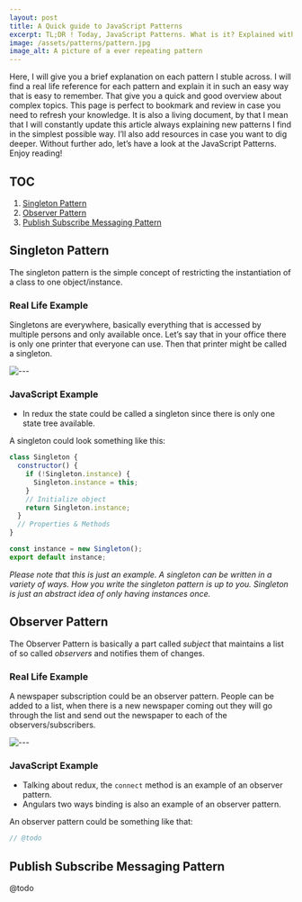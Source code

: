 ```yaml
---
layout: post
title: A Quick guide to JavaScript Patterns
excerpt: TL;DR ! Today, JavaScript Patterns. What is it? Explained with JavaScript examples and real life examples.
image: /assets/patterns/pattern.jpg
image_alt: A picture of a ever repeating pattern
---
```


Here, I will give you a brief explanation on each pattern I stuble across. I will find a real life reference for each pattern and explain it in such an easy way that is easy to remember. That give you a quick and good overview about complex topics. This page is perfect to bookmark and review in case you need to refresh your knowledge. It is also a living document, by that I mean that I will constantly update this article always explaining new patterns I find in the simplest possible way. I’ll also add resources in case you want to dig deeper. Without further ado, let’s have a look at the JavaScript Patterns. Enjoy reading!

## TOC

1. [Singleton Pattern](#singleton-pattern)
2. [Observer Pattern](#observer-pattern)
3. [Publish Subscribe Messaging Pattern](#publish-subscribe-messaging-pattern)

## Singleton Pattern

The singleton pattern is the simple concept of restricting the instantiation of a class to one object/instance.

### Real Life Example

Singletons are everywhere, basically everything that is accessed by multiple persons and only available once.
Let’s say that in your office there is only one printer that everyone can use. Then that printer might be called a singleton.

<p><img class="aligncenter size-full"
  src="{{ site.baseurl }}/assets/patterns/---.png"
  alt="---"
/></p>

### JavaScript Example

- In redux the state could be called a singleton since there is only one state tree available.

A singleton could look something like this:

```javascript
class Singleton {
  constructor() {
    if (!Singleton.instance) {
      Singleton.instance = this;
    }
    // Initialize object
    return Singleton.instance;
  }
  // Properties & Methods
}

const instance = new Singleton();
export default instance;
```

_Please note that this is just an example. A singleton can be written in a variety of ways. How you write the singleton pattern is up to you. Singleton is just an abstract idea of only having instances once._

## Observer Pattern

The Observer Pattern is basically a part called _subject_ that maintains a list of so called _observers_ and notifies them of changes.

### Real Life Example

A newspaper subscription could be an observer pattern. People can be added to a list, when there is a new newspaper coming out they will go through the list and send out the newspaper to each of the observers/subscribers.

<p><img class="aligncenter size-full"
  src="{{ site.baseurl }}/assets/patterns/---.png"
  alt="---"
/></p>

### JavaScript Example

- Talking about redux, the `connect` method is an example of an observer pattern.
- Angulars two ways binding is also an example of an observer pattern.

An observer pattern could be something like that:

```javascript
// @todo
```

## Publish Subscribe Messaging Pattern

@todo
